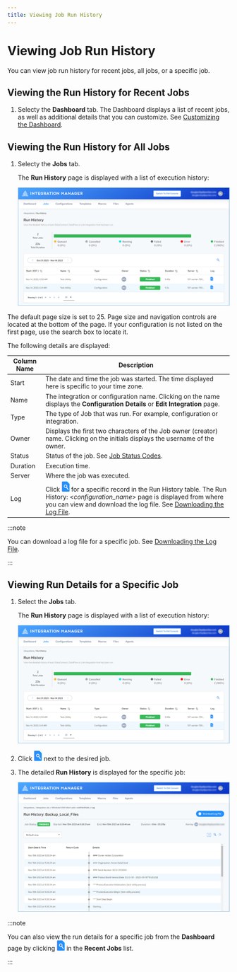 ```yaml
---
title: Viewing Job Run History
---
```


# Viewing Job Run History

You can view job run history for recent jobs, all jobs, or a specific job.

## Viewing the Run History for Recent Jobs

1. Selecty the **Dashboard** tab. The Dashboard displays a list of recent jobs, as well as additional details that you can customize. See [Customizing the Dashboard](../dashboard#customizing-the-dashboard).

## Viewing the Run History for All Jobs

1. Selecty the **Jobs** tab.
   
   The **Run History** page is displayed with a list of execution history:

   ![Configuration Run History](/img/Configuration-Run-History.png)

The default page size is set to 25. Page size and navigation controls are located at the bottom of the page. If your configuration is not listed on the first page, use the search box to locate it.

The following details are displayed:

| Column Name| Description
| --- | ---
| Start | The date and time the job was started. The time displayed here is specific to your time zone.
| Name | The integration or configuration name. Clicking on the name displays the **Configuration Details** or **Edit Integration** page.
| Type | The type of Job that was run. For example, configuration or integration.
| Owner | Displays the first two characters of the Job owner (creator) name. Clicking on the initials displays the username of the owner.
| Status | Status of the job. See [Job Status Codes](./job-status-codes).
| Duration | Execution time.
| Server | Where the job was executed.
| Log | Click ![the magnifying glass icon](/img/icons/log-file.png) for a specific record in the Run History table. The Run History: &lt;*configuration_name*> page is displayed from where you can view and download the log file. See [Downloading the Log File](./viewing-job-run-history#downloading-the-log-file).

:::note

You can download a log file for a specific job. See [Downloading the Log File](./downloading-the-log-file).

:::

## Viewing Run Details for a Specific Job

1. Select the **Jobs** tab.
   
   The **Run History** page is displayed with a list of execution history:

   ![Job Run History List](/img/Job-Run-History-List.png)

2. Click ![the magnifying glass icon](/img/icons/log-file.png) next to the desired job.
3. The detailed **Run History** is displayed for the specific job:

   ![Job Run History Detailed](/img/Job-Run-History-Detailed.png)

:::note

You can also view the run details for a specific job from the **Dashboard** page by clicking ![the magnifying glass icon](/img/icons/log-file.png) in the **Recent Jobs** list.

:::